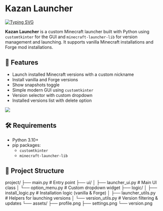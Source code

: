 # Kazan Launcher
[![Typing SVG](https://readme-typing-svg.herokuapp.com?color=%2336BCF7&lines=Kazan+Launcher)](https://git.io/typing-svg)

**Kazan Launcher** is a custom Minecraft launcher built with Python using `customtkinter` for the GUI and `minecraft-launcher-lib` for version management and launching. It supports vanilla Minecraft installations and Forge mod installations.

## 🚀 Features

- Launch installed Minecraft versions with a custom nickname
- Install vanilla and Forge versions
- Show snapshots toggle
- Simple modern GUI using `customtkinter`
- Version selector with custom dropdown
- Installed versions list with delete option

![](https://komarev.com/ghpvc/?username=t0bby45)


## 🛠 Requirements

- Python 3.10+
- pip packages:
  - `customtkinter`
  - `minecraft-launcher-lib`

## 📁 Project Structure

project/
├── main.py                  # Entry point
├── ui/
│   ├── launcher_ui.py       # Main UI class
│   └── option_menu.py       # Custom dropdown widget
├── logic/
│   ├── install_logic.py     # Installation logic (vanilla & Forge)
│   ├── launcher_utils.py    # Helpers for launching versions
│   └── version_utils.py     # Version filtering & updates
└── assets/
    ├── profile.png
    ├── settings.png
    └── version.png
